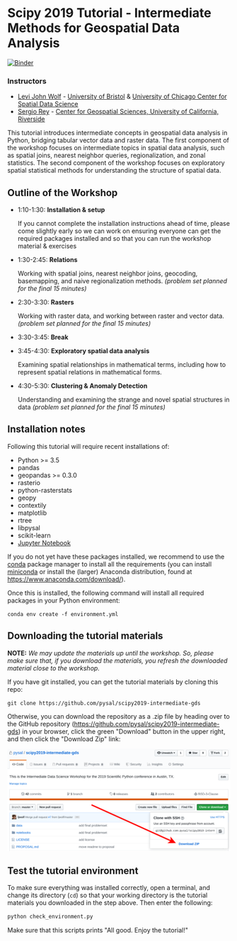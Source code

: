 # Scipy 2019 Tutorial - Intermediate Methods for Geospatial Data Analysis

[![Binder](https://mybinder.org/badge.svg)](https://mybinder.org/v2/gh/pysal/scipy2019-intermediate-gds/master)

### Instructors

- [Levi John Wolf](https://ljwolf.org) - [University of Bristol](http://www.bristol.ac.uk/geography/levi-j-wolf/overview.html) & [University of Chicago Center for Spatial Data Science](https://spatial.uchicago.edu/directory/levi-john-wolf-phd)
- [Sergio Rey](https://sergerey.org/) - [Center for Geospatial Sciences, University of California, Riverside](http://spatial.ucr.edu/peopleRey.html)


This tutorial introduces intermediate concepts in geospatial data analysis in Python, bridging tabular vector data and raster data. The first component of the workshop focuses on intermediate topics in spatial data analysis, such as spatial joins, nearest neighbor queries, regionalization, and zonal statistics. The second component of the workshop focuses on exploratory spatial statistical methods for understanding the structure of spatial data. 

## Outline of the Workshop

- 1:10-1:30: **Installation & setup**

  If you cannot complete the installation instructions ahead of time, please come slightly early so we can work on ensuring everyone can get the required packages installed and so that you can run the workshop material & exercises

- 1:30-2:45: **Relations**

    Working with spatial joins, nearest neighbor joins, geocoding, basemapping, and naive regionalization methods. *(problem set planned for the final 15 minutes)*

- 2:30-3:30: **Rasters**

    Working with raster data, and working between raster and vector data.  *(problem set planned for the final 15 minutes)*

- 3:30-3:45: **Break** 

- 3:45-4:30: **Exploratory spatial data analysis**

  Examining spatial relationships in mathematical terms, including how to represent spatial relations in mathematical forms. 

- 4:30-5:30: **Clustering & Anomaly Detection**

    Understanding and examining the strange and novel spatial structures in data *(problem set planned for the final 15 minutes)*

## Installation notes

Following this tutorial will require recent installations of:

- Python >= 3.5 
- pandas
- geopandas >= 0.3.0
- rasterio
- python-rasterstats
- geopy
- contextily
- matplotlib
- rtree
- libpysal
- scikit-learn
- [Jupyter Notebook](http://jupyter.org)

If you do not yet have these packages installed, we recommend to use the [conda](http://conda.pydata.org/docs/intro.html) package manager to install all the requirements 
(you can install [miniconda](http://conda.pydata.org/miniconda.html) or install the (larger) Anaconda
distribution, found at https://www.anaconda.com/download/).

Once this is installed, the following command will install all required packages in your Python environment:

```
conda env create -f environment.yml
```


## Downloading the tutorial materials

**NOTE:** *We may update the materials up until the workshop. So, please make sure that, if you download the materials, you refresh the downloaded material close to the workshop.*

If you have git installed, you can get the tutorial materials by cloning this repo:

    git clone https://github.com/pysal/scipy2019-intermediate-gds

Otherwise, you can download the repository as a .zip file by heading over
to the GitHub repository (https://github.com/pysal/scipy2019-intermediate-gds) in
your browser, click the green "Download" button in the upper right, and then click the "Download Zip" link:

![](download.png)

## Test the tutorial environment

To make sure everything was installed correctly, open a terminal, and change its directory (`cd`) so that your working directory is the tutorial materials you downloaded in the step above. Then enter the following:

```sh
python check_environment.py
```

Make sure that this scripts prints "All good. Enjoy the tutorial!"

